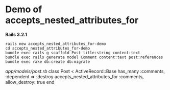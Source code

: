 # Demo of accepts_nested_attributes_for

**Rails 3.2.1**

    rails new accepts_nested_attributes_for-demo
    cd accepts_nested_attributes_for-demo
    bundle exec rails g scaffold Post title:string content:text
    bundle exec rails generate model Comment content:text post:references
    bundle exec rake db:create db:migrate


*app/models/post.rb*
    class Post < ActiveRecord::Base
      has_many :comments, :dependent => :destroy
      accepts_nested_attributes_for :comments, allow_destroy: true
    end

